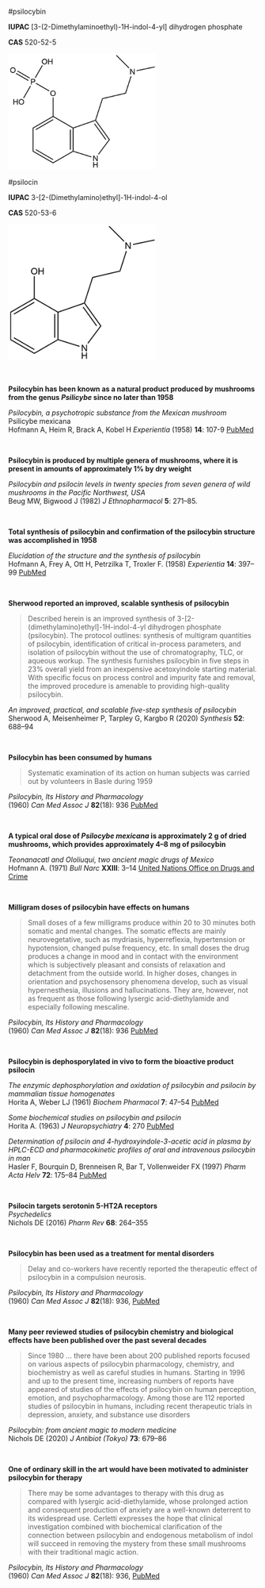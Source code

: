 #psilocybin

**IUPAC** [3-(2-Dimethylaminoethyl)-1H-indol-4-yl] dihydrogen phosphate

**CAS** 520-52-5

![psilocybin structure](./images/psilocybin.png)

#psilocin

**IUPAC** 3-[2-(Dimethylamino)ethyl]-1H-indol-4-ol

**CAS** 520-53-6

![psilocin structure](./images/psilocin.png)

&nbsp;

**Psilocybin has been known as a natural product produced by mushrooms from the genus *Psilicybe* since no later than 1958**

*Psilocybin, a psychotropic substance from the Mexican mushroom* Psilicybe mexicana  
Hofmann A, Heim R, Brack A, Kobel H *Experientia* (1958) **14**: 107-9 [PubMed](https://pubmed.ncbi.nlm.nih.gov/13537892/)

&nbsp;

**Psilocybin is produced by multiple genera of mushrooms, where it is present in amounts of approximately 1% by dry weight**  

*Psilocybin and psilocin levels in twenty species from seven genera of wild mushrooms in the Pacific Northwest, USA*  
Beug MW, Bigwood J (1982) *J Ethnopharmacol* **5**: 271–85.  

&nbsp;

**Total synthesis of psilocybin and confirmation of the psilocybin structure was accomplished in 1958**  

*Elucidation of the structure and the synthesis of psilocybin*  
Hofmann A, Frey A, Ott H, Petrzilka T, Troxler F. (1958) *Experientia* **14**: 397–99 [PubMed](https://pubmed.ncbi.nlm.nih.gov/13609599/)

&nbsp;

**Sherwood reported an improved, scalable synthesis of psilocybin**
>Described herein is an improved synthesis of 3-[2-(dimethylamino)ethyl]-1H-indol-4-yl dihydrogen phosphate (psilocybin). The protocol outlines: synthesis of multigram quantities of psilocybin, identification of critical in-process parameters, and isolation of psilocybin without the use of chromatography, TLC, or aqueous workup. The synthesis furnishes psilocybin in five steps in 23% overall yield from an inexpensive acetoxyindole starting material. With specific focus on process control and impurity fate and removal, the improved procedure is amenable to providing high-quality psilocybin.

*An improved, practical, and scalable five-step synthesis of psilocybin*  
Sherwood A, Meisenheimer P, Tarpley G, Kargbo R (2020) *Synthesis* **52**: 688–94

&nbsp;

**Psilocybin has been consumed by humans**
>Systematic examination of its action on human subjects was carried out by volunteers in Basle during 1959

*Psilocybin, Its History and Pharmacology*  
(1960) *Can Med Assoc J* **82**(18): 936 [PubMed](https://www.ncbi.nlm.nih.gov/pmc/articles/PMC1938103/)

&nbsp;

**A typical oral dose of *Psilocybe mexicana* is approximately 2 g of dried mushrooms, which provides approximately 4–8 mg of psilocybin**  

*Teonanacatl and Ololiuqui, two ancient magic drugs of Mexico*  
Hofmann A. (1971) *Bull Narc* **XXIII**: 3–14 [United Nations Office on Drugs and Crime](https://www.unodc.org/unodc/en/data-and-analysis/bulletin/bulletin_1971-01-01_1_page003.html)

&nbsp;

**Milligram doses of psilocybin have effects on humans**
>Small doses of a few milligrams produce within 20 to 30 minutes both somatic and mental changes. The somatic effects are mainly neurovegetative, such as mydriasis, hyperreflexia, hypertension or hypotension, changed pulse frequency, etc. In small doses the drug produces a change in mood and in contact with the environment which is subjectively pleasant and consists of relaxation and detachment from the outside world. In higher doses, changes in orientation and psychosensory phenomena develop, such as visual hypernesthesia, illusions and hallucinations. They are, however, not as frequent as those following lysergic acid-diethylamide and especially following mescaline.

*Psilocybin, Its History and Pharmacology*  
(1960) *Can Med Assoc J* **82**(18): 936 [PubMed](https://www.ncbi.nlm.nih.gov/pmc/articles/PMC1938103/)

&nbsp;

**Psilocybin is dephosporylated in vivo to form the bioactive product psilocin**

*The enzymic dephosphorylation and oxidation of psilocybin and psilocin by mammalian tissue homogenates*  
Horita A, Weber LJ (1961) *Biochem Pharmacol* **7**: 47–54 [PubMed](https://pubmed.ncbi.nlm.nih.gov/13715852/)

*Some biochemical studies on psilocybin and psilocin*  
Horita A. (1963) *J Neuropsychiatry* **4**: 270 [PubMed](https://pubmed.ncbi.nlm.nih.gov/13954906/)

*Determination of psilocin and 4-hydroxyindole-3-acetic acid in plasma by HPLC-ECD and pharmacokinetic profiles of oral and intravenous psilocybin in man*  
Hasler F, Bourquin D, Brenneisen R, Bar T, Vollenweider FX (1997) *Pharm Acta Helv* **72**: 175–84 [PubMed](https://pubmed.ncbi.nlm.nih.gov/9204776/)

&nbsp;

**Psilocin targets serotonin 5-HT2A receptors**  
*Psychedelics*  
Nichols DE (2016) *Pharm Rev* **68**: 264–355

&nbsp;

**Psilocybin has been used as a treatment for mental disorders**
>Delay and co-workers have recently reported the therapeutic effect of psilocybin in a compulsion neurosis.

*Psilocybin, Its History and Pharmacology*  
(1960) *Can Med Assoc J* **82**(18): 936, [PubMed](https://www.ncbi.nlm.nih.gov/pmc/articles/PMC1938103/)

&nbsp;

**Many peer reviewed studies of psilocybin chemistry and biological effects have been published over the past several decades**  

>Since 1980 ... there have been about 200 published reports focused on various aspects of psilocybin pharmacology, chemistry, and biochemistry as well as careful studies in humans. Starting in 1996 and up to the present time, increasing numbers of reports have appeared of studies of the effects of psilocybin on human perception, emotion, and psychopharmacology. Among those are 112 reported studies of psilocybin in humans, including recent therapeutic trials in depression, anxiety, and substance use disorders  

*Psilocybin: from ancient magic to modern medicine*  
Nichols DE (2020) *J Antibiot (Tokyo)* **73**: 679–86

&nbsp;

**One of ordinary skill in the art would have been motivated to administer psilocybin for therapy**
>There may be some advantages to therapy with this drug as compared with lysergic acid-diethylamide, whose prolonged action and consequent production of anxiety are a well-known deterrent to its widespread use. Cerletti expresses the hope that clinical investigation combined with biochemical clarification of the connection between psilocybin and endogenous metabolism of indol will succeed in removing the mystery from these small mushrooms with their traditional magic action.

*Psilocybin, Its History and Pharmacology*  
(1960) *Can Med Assoc J* **82**(18): 936, [PubMed](https://www.ncbi.nlm.nih.gov/pmc/articles/PMC1938103/)

